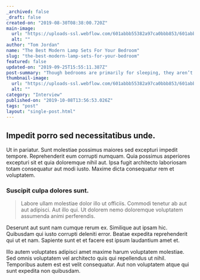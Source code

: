 ```yaml
---
_archived: false
_draft: false
created-on: "2019-08-30T08:38:00.720Z"
main-image:
  url: "https://uploads-ssl.webflow.com/601abbb55382a97ca0bbb853/601abbb55382a92e23bbba9d_lana-mini-livingroom-1-3k_download.jpg"
  alt: ""
author: "Tom Jordan"
name: "The Best Modern Lamp Sets For Your Bedroom"
slug: "the-best-modern-lamp-sets-for-your-bedroom"
featured: false
updated-on: "2019-09-25T15:55:11.387Z"
post-summary: "Though bedrooms are primarily for sleeping, they aren’t meant to be dark all the time. A bedroom should have a combination of both portable and installed lighting to provide illumination for tasks like dressing and reading."
thumbnail-image:
  url: "https://uploads-ssl.webflow.com/601abbb55382a97ca0bbb853/601abbb55382a92e23bbba9d_lana-mini-livingroom-1-3k_download.jpg"
  alt: ""
category: "Interview"
published-on: "2019-10-08T13:56:53.026Z"
tags: "post"
layout: "single-post.html"
---
```


Impedit porro sed necessitatibus unde.
--------------------------------------

Ut in pariatur. Sunt molestiae possimus maiores sed excepturi impedit tempore. Reprehenderit eum corrupti numquam. Quia possimus asperiores excepturi sit et quia doloremque nihil aut. Ipsa fugit architecto laboriosam totam consequatur aut modi iusto. Maxime dicta consequatur rem et voluptatem.

### Suscipit culpa dolores sunt.

> Labore ullam molestiae dolor illo ut officiis. Commodi tenetur ab aut aut adipisci. Aut illo qui. Ut dolorem nemo doloremque voluptatem assumenda animi perferendis.

Deserunt aut sunt nam cumque rerum ex. Similique aut ipsam hic. Quibusdam qui iusto corrupti deleniti error. Beatae expedita reprehenderit qui ut et nam. Sapiente sunt et et facere est ipsum laudantium amet et.

Illo autem voluptates adipisci amet maxime harum voluptatem molestiae. Sed omnis voluptatem vel architecto quis qui repellendus ut nihil. Temporibus autem est est velit consequatur. Aut non voluptatem atque qui sunt expedita non quibusdam.
